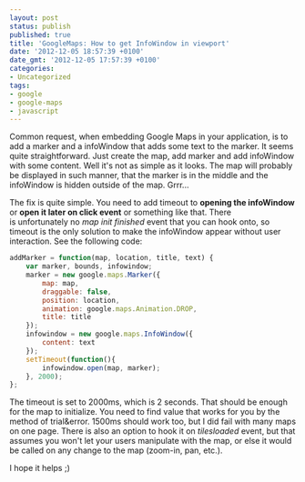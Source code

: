 ```yaml
---
layout: post
status: publish
published: true
title: 'GoogleMaps: How to get InfoWindow in viewport'
date: '2012-12-05 18:57:39 +0100'
date_gmt: '2012-12-05 17:57:39 +0100'
categories:
- Uncategorized
tags:
- google
- google-maps
- javascript
---
```



Common request, when embedding Google Maps in your application, is to add a marker and a infoWindow that adds some text to the marker. It seems quite straightforward. Just create the map, add marker and add infoWindow with some content. Well it's not as simple as it looks. The map will probably be displayed in such manner, that the marker is in the middle and the infoWindow is hidden outside of the map. Grrr...




The fix is quite simple. You need to add timeout to <strong>opening the infoWindow</strong> or <strong>open it later on click event</strong> or something like that. There is unfortunately no <em>map init finished</em> event that you can hook onto, so timeout is the only solution to make the infoWindow appear without user interaction. See the following code:



```js
addMarker = function(map, location, title, text) {
    var marker, bounds, infowindow;
    marker = new google.maps.Marker({
        map: map,
        draggable: false,
        position: location,
        animation: google.maps.Animation.DROP,
        title: title
    });
    infowindow = new google.maps.InfoWindow({
        content: text
    });
    setTimeout(function(){
        infowindow.open(map, marker); 
    }, 2000);
};
```



The timeout is set to 2000ms, which is 2 seconds. That should be enough for the map to initialize. You need to find value that works for you by the method of trial&amp;error. 1500ms should work too, but I did fail with many maps on one page. There is also an option to hook it on <em>tilesloaded</em> event, but that assumes you won't let your users manipulate with the map, or else it would be called on any change to the map (zoom-in, pan, etc.).




I hope it helps ;)



